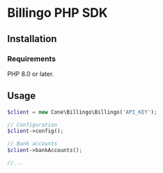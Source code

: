 # Billingo PHP SDK

## Installation

### Requirements

PHP 8.0 or later.

## Usage

```php
$client = new Cone\Billingo\Billingo('API_KEY');

// Configuration
$client->config();

// Bank accounts
$client->bankAccounts();

//...
```
